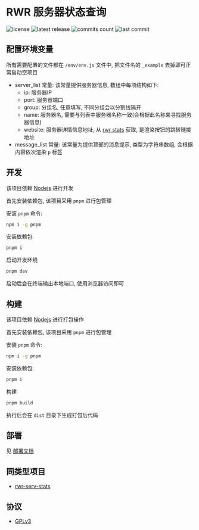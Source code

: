 # RWR 服务器状态查询

![license](https://badgen.net/github/license/Kreedzt/rwr-server-stats)
![latest release](https://badgen.net/github/release/Kreedzt/rwr-server-stats)
![commits count](https://badgen.net/github/commits/Kreedzt/rwr-server-stats)
![last commit](https://badgen.net/github/last-commit/Kreedzt/rwr-server-stats)

## 配置环境变量

所有需要配置的文件都在 `/env/env.js` 文件中, 把文件名的 `_example` 去掉即可正常启动空项目

- server_list 常量: 该常量提供服务器信息, 数组中每项结构如下:
  + ip: 服务器IP
  + port: 服务器端口
  + group: 分组名, 任意填写, 不同分组会以分割线隔开
  + name: 服务器名, 需要与列表中服务器名称一致(会根据此名称来寻找服务器信息)
  + website: 服务器详情信息地址, 从 [rwr stats](https://rwrstats.com/servers) 获取, 是渲染按钮的跳转链接地址
- message_list 常量: 该常量为提供顶部的消息提示, 类型为字符串数组, 会根据内容依次渲染 `p` 标签

## 开发

该项目依赖 [Nodejs](https://nodejs.org/en/) 进行开发

首先安装依赖包, 该项目采用 `pnpm` 进行包管理

安装 `pnpm` 命令:

```sh
npm i -g pnpm
```

安装依赖包:

```sh
pnpm i
```

启动开发环境

```sh
pnpm dev
```

启动后会在终端输出本地端口, 使用浏览器访问即可

## 构建

该项目依赖 [Nodejs](https://nodejs.org/en/) 进行打包操作

首先安装依赖包, 该项目采用 `pnpm` 进行包管理

安装 `pnpm` 命令:

```sh
npm i -g pnpm
```

安装依赖包:

```sh
pnpm i
```

构建

```sh
pnpm build
```

执行后会在 `dist` 目录下生成打包后代码

## 部署

见 [部署文档](https://github.com/Kreedzt/rwr-server-stats/blob/master/DEPLOYMENT.md)

## 同类型项目

- [rwr-serv-stats](https://github.com/frg2089/rwr-serv-stats)

## 协议

- [GPLv3](https://opensource.org/licenses/GPL-3.0)